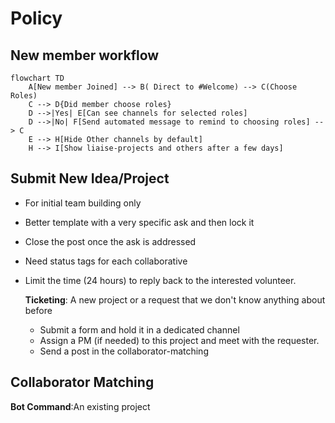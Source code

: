 # Policy

## New member workflow

```mermaid
flowchart TD
    A[New member Joined] --> B( Direct to #Welcome) --> C(Choose Roles)
    C --> D{Did member choose roles}
    D -->|Yes| E[Can see channels for selected roles]
    D -->|No| F[Send automated message to remind to choosing roles] --> C
    E --> H[Hide Other channels by default]
    H --> I[Show liaise-projects and others after a few days]
```

## Submit New Idea/Project 
- For initial team building only
- Better template with a very specific ask and then lock it
- Close the post once the ask is addressed
- Need status tags for each collaborative
- Limit the time (24 hours) to reply back to the interested volunteer.
  
  **Ticketing**: A new project or a request that we don't know anything about before
     - Submit a form and hold it in a dedicated channel
     - Assign a PM (if needed) to this project and meet with the requester. 
     - Send a post in the collaborator-matching

## Collaborator Matching

**Bot Command**:An existing project
